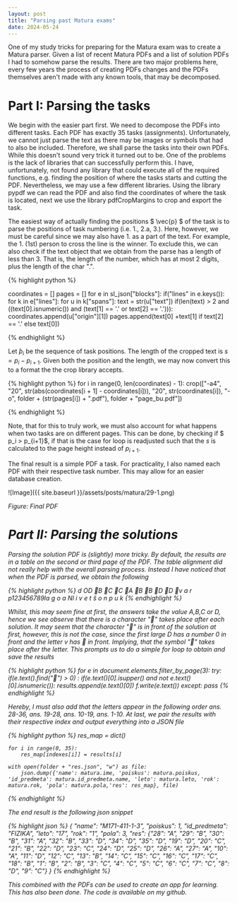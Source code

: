 ```yaml
---
layout: post
title: "Parsing past Matura exams"
date: 2024-05-24
---
```


One of my study tricks for preparing for the Matura exam was to create a Matura parser. Given a list of recent Matura PDFs and a list of solution PDFs I had to somehow parse the results. There are two major problems here, every few years the process of creating PDFs changes and the PDFs themselves aren't made with any known tools, that may be decomposed.

# Part I: Parsing the tasks

We begin with the easier part first. We need to decompose the PDFs into different tasks. Each PDF has exactly 35 tasks (assignments). Unfortunately, we cannot just parse the text as there may be images or symbols that had to also be included. Therefore, we shall parse the tasks into their own PDFs. While this doesn't sound very trick it turned out to be. One of the problems is the lack of libraries that can successfully perform this. I have, unfortunately, not found any library that could execute all of the required functions, e.g. finding the position of where the tasks starts and cutting the PDF. Nevertheless, we may use a few different libraries. Using the library pypdf we can read the PDF and also find the coordinates of where the task is located, next we use the library pdfCropMargins to crop and export the task.

The easiest way of actually finding the positions $ \vec{p} $ of the task is to parse the positions of task numbering (i.e. 1., 2.a, 3.). Here, however, we must be careful since we may also have 1. as a part of the text. For example, the 1. (1st) person to cross the line is the winner. To exclude this, we can also check if the text object that we obtain from the parse has a length of less than 3. That is, the length of the number, which has at most 2 digits, plus the length of the char ".".

{% highlight python %}

coordinates = []
pages = []
for e in sl_json["blocks"]:
    if("lines" in e.keys()):
        for k in e["lines"]:
            for u in k["spans"]:
                text = str(u["text"])
                if(len(text) > 2 and ((text[0].isnumeric()) and (text[1] == '.' or text[2] == '.'))):
                    coordinates.append(u["origin"][1])
                    pages.append(text[0] +text[1]  if text[2] == '.' else text[0])

{% endhighlight %}

Let $̂p_i$ be the sequence of task positions. The length of the cropped text is $s = p_i - p_{i+1}$. Given both the position and the length, we may now convert this to a format the the crop library accepts.

{% highlight python %}
 for i in range(0, len(coordinates) - 1):
            crop(["-a4", "20", str(abs(coordinates[i + 1] - coordinates[i])), "20", str(coordinates[i]), "-o", folder + (str(pages[i]) + ".pdf"), folder + "page_bu.pdf"])

{% endhighlight %}

Note, that for this to truly work, we must also account for what happens when two tasks are on different pages. This can be done, by checking if $ p_i > p_{i+1}$, if that is the case for loop is readjusted such that the $s$ is calculated to the page height instead of $p_{i+1}$. 

The final result is a simple PDF a task. For practicality, I also named each PDF with their respective task number. This may allow for an easier database creation.

![Image]({{ site.baseurl }}/assets/posts/matura/29-1.png)

<i> Figure: Final PDF <i>

# Part II: Parsing the solutions

Parsing the solution PDF is (slightly) more tricky. By default, the results are in a table on the second or third page of the PDF. The table alignment did not really help with the overall parsing process. Instead I have noticed that when the PDF is parsed, we obtain the following

{% highlight python %}
d
OD
B
C
C
A
B
B
D
D
v
a
r
p123456789la
g
o
a
Nl
i
v
e
t
š
o
n
p
u
k
{% endhighlight %}

Whilst, this may seem fine at first, the answers take the value A,B,C or D, hence we see observe that there is a character "" takes place after each solution. It may seem that the character "" is in front of the solution at first, however, this is not the case, since the first large D has a number 0 in front and the letter v has  in front. Implying, that the symbol "" takes place after the letter. This prompts us to do a simple for loop to obtain and save the results

{% highlight python %}
    for e in document.elements.filter_by_page(3):
        try:
            if(e.text().find("") > 0) :
                if(e.text()[0].isupper() and not e.text()[0].isnumeric()): 
                    results.append(e.text()[0])
            f.write(e.text())
        except:
            pass
{% endhighlight %}

Hereby, I must also add that the letters appear in the following order ans. 28-36, ans. 19-28, ans. 10-19, ans. 1-10. At last, we pair the results with their respective index and output everything into a JSON file

{% highlight python %}
 res_map = dict()

    for i in range(0, 35):
        res_map[indexes[i]] = results[i]

    with open(folder + "res.json", "w") as file:
        json.dump({'name': matura.ime, 'poiskus': matura.poiskus, 'id_predmeta': matura.id_predmeta.name, 'leto': matura.leto, 'rok': matura.rok, 'pola': matura.pola,'res': res_map}, file)
{% endhighlight %}

The end result is the following json snippet

{% highlight json %}
{
    "name": "M171-411-1-3", 
    "poiskus": 1, "id_predmeta": 
    "FIZIKA", "leto": "17", 
    "rok": "1", 
    "pola": 3, 
    "res": {"28": "A", "29": "B", "30": "B", "31": "A", "32": "B", "33": "D", "34": "D", "35": "D", "19": "D", "20": "C", "21": "B", "22": "D", "23": "C", "24": "D", "25": "D", "26": "A", "27": "A", "10": "A", "11": "D", "12": "C", "13": "B", "14": "C", "15": "C", "16": "C", "17": "C", "18": "B", "1": "B", "2": "B", "3": "C", "4": "C", "5": "C", "6": "C", "7": "C", "8": "D", "9": "C"}
}
{% endhighlight %}

This combined with the PDFs can be used to create an app for learning. This has also been done. The code is available on my github.
